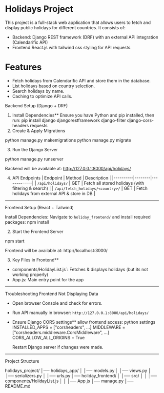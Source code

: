 # Holidays Project

This project is a full-stack web application that allows users to fetch and display public holidays for different countries. It consists of:

- Backend: Django REST framework (DRF) with an external API integration (Calendarific API)
- Frontend:React.js with tailwind css styling for API requests

# Features
- Fetch holidays from Calendarific API and store them in the database.
- List holidays based on country selection.
- Search holidays by name.
- Caching to optimize API calls.

 Backend Setup (Django + DRF)

1. Install Dependencies**
Ensure you have Python and pip installed, then run:
pip install django djangorestframework django-filter django-cors-headers requests
2. Create & Apply Migrations

python manage.py makemigrations
python manage.py migrate

3. Run the Django Server

python manage.py runserver

Backend will be available at: http://127.0.0.1:8000/api/holidays/

4. API Endpoints
| Endpoint | Method | Description |
|----------|--------|-------------|
| `/api/holidays/` | GET | Fetch all stored holidays (with filtering & search) |
| `/api/fetch_holidays/<country>/` | GET | Fetch holidays from external API & store in DB |
---------------------------------------------------------------------------------------------------------------
Frontend Setup (React + Tailwind)

Install Dependencies:
Navigate to `holiday_frontend/` and install required packages:
npm install

2. Start the Frontend Server

npm start

Frontend will be available at: http://localhost:3000/

3. Key Files in Frontend**
- components/HolidayList.js`: Fetches & displays holidays (but its not working properly)
- App.js: Main entry point for the app

--------------------------------------------------------------------------------------------------------
Troubleshooting
Frontend Not Displaying Data
- Open browser Console and check for errors.
- Run API manually in browser: `http://127.0.0.1:8000/api/holidays/`
- Ensure Django CORS settings** allow frontend access:
  python settings
  INSTALLED_APPS = ["corsheaders", ...]
  MIDDLEWARE = ["corsheaders.middleware.CorsMiddleware", ...]
  CORS_ALLOW_ALL_ORIGINS = True
  
  Restart Django server if changes were made.

----------------------------------------------------------------------------------------------------------

Project Structure

holidays_project/
│── holidays_app/
│   │── models.py
│   │── views.py
│   │── serializers.py
│   │── urls.py
│── holiday_frontend/
│   │── src/
│   │   │── components/HolidayList.js
│   │   │── App.js
│── manage.py
│── README.md
